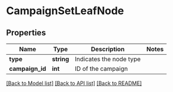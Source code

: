 # CampaignSetLeafNode

## Properties
Name | Type | Description | Notes
------------ | ------------- | ------------- | -------------
**type** | **string** | Indicates the node type | 
**campaign_id** | **int** | ID of the campaign | 

[[Back to Model list]](../README.md#documentation-for-models) [[Back to API list]](../README.md#documentation-for-api-endpoints) [[Back to README]](../README.md)


